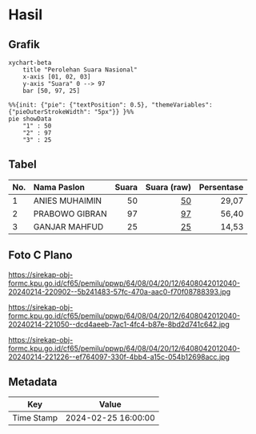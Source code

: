 # Hasil

## Grafik

```mermaid
xychart-beta
    title "Perolehan Suara Nasional"
    x-axis [01, 02, 03]
    y-axis "Suara" 0 --> 97
    bar [50, 97, 25]
```

```mermaid
%%{init: {"pie": {"textPosition": 0.5}, "themeVariables": {"pieOuterStrokeWidth": "5px"}} }%%
pie showData
    "1" : 50
    "2" : 97
    "3" : 25
```

## Tabel

| No. | Nama Paslon    | Suara | Suara (raw) | Persentase |
|:--- |:-------------- | -----:| -----------:| ----------:|
| 1   | ANIES MUHAIMIN | 50    | [50][p-1]   | 29,07      |
| 2   | PRABOWO GIBRAN | 97    | [97][p-2]   | 56,40      |
| 3   | GANJAR MAHFUD  | 25    | [25][p-3]   | 14,53      |


[p-1]: https://github.com/gigit-pemilu/pemilu-2024/blob/main/pilpres/hitung-suara/sub/64-kalimantan-timur/sub/08-kutai-timur/sub/04-sangatta-utara/sub/2012-swarga-bara/sub/040-tps/sub/paslon-1.txt
[p-2]: https://github.com/gigit-pemilu/pemilu-2024/blob/main/pilpres/hitung-suara/sub/64-kalimantan-timur/sub/08-kutai-timur/sub/04-sangatta-utara/sub/2012-swarga-bara/sub/040-tps/sub/paslon-2.txt
[p-3]: https://github.com/gigit-pemilu/pemilu-2024/blob/main/pilpres/hitung-suara/sub/64-kalimantan-timur/sub/08-kutai-timur/sub/04-sangatta-utara/sub/2012-swarga-bara/sub/040-tps/sub/paslon-3.txt

## Foto C Plano

https://sirekap-obj-formc.kpu.go.id/cf65/pemilu/ppwp/64/08/04/20/12/6408042012040-20240214-220902--5b241483-57fc-470a-aac0-f70f08788393.jpg

https://sirekap-obj-formc.kpu.go.id/cf65/pemilu/ppwp/64/08/04/20/12/6408042012040-20240214-221050--dcd4aeeb-7ac1-4fc4-b87e-8bd2d741c642.jpg

https://sirekap-obj-formc.kpu.go.id/cf65/pemilu/ppwp/64/08/04/20/12/6408042012040-20240214-221226--ef764097-330f-4bb4-a15c-054b12698acc.jpg


## Metadata

| Key        | Value               |
| ---------- | ------------------- |
| Time Stamp | 2024-02-25 16:00:00 |




